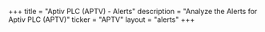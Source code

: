+++
title = "Aptiv PLC (APTV) - Alerts"
description = "Analyze the Alerts for Aptiv PLC (APTV)"
ticker = "APTV"
layout = "alerts"
+++

